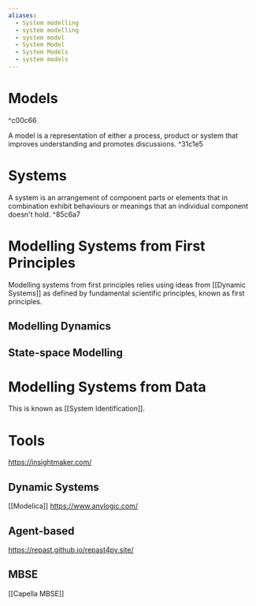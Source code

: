 ```yaml
---
aliases:
  - System modelling
  - system modelling
  - system model
  - System Model
  - System Models
  - system models
---
```

# Models

^c00c66

A model is a representation of either a process, product or system that improves understanding and promotes discussions.  ^31c1e5

# Systems
A system is an arrangement of component parts or elements that in combination exhibit behaviours or meanings that an individual component doesn't hold.  ^85c6a7  


# Modelling Systems from First Principles
Modelling systems from first principles relies using ideas from [[Dynamic Systems]] as defined by fundamental scientific principles, known as first principles. 

## Modelling Dynamics

## State-space Modelling

# Modelling Systems from Data
This is known as [[System Identification]].

# Tools
https://insightmaker.com/
## Dynamic Systems 
[[Modelica]] 
https://www.anylogic.com/

## Agent-based
https://repast.github.io/repast4py.site/

## MBSE
[[Capella MBSE]]

